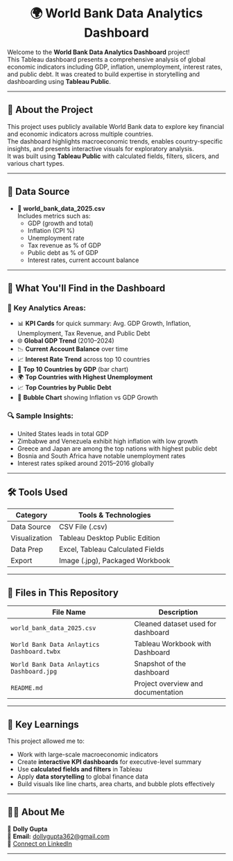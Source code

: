 <h1 align="center">🌍 World Bank Data Analytics Dashboard</h1>

Welcome to the **World Bank Data Analytics Dashboard** project!  
This Tableau dashboard presents a comprehensive analysis of global economic indicators including GDP, inflation, unemployment, interest rates, and public debt. It was created to build expertise in storytelling and dashboarding using **Tableau Public**.

---

## 📘 About the Project

This project uses publicly available World Bank data to explore key financial and economic indicators across multiple countries.  
The dashboard highlights macroeconomic trends, enables country-specific insights, and presents interactive visuals for exploratory analysis.  
It was built using **Tableau Public** with calculated fields, filters, slicers, and various chart types.

---

## 📂 Data Source

- 📄 **world_bank_data_2025.csv**  
  Includes metrics such as:
  - GDP (growth and total)
  - Inflation (CPI %)
  - Unemployment rate
  - Tax revenue as % of GDP
  - Public debt as % of GDP
  - Interest rates, current account balance


---

## 📌 What You'll Find in the Dashboard

### 🎯 **Key Analytics Areas:**
- 📊 **KPI Cards** for quick summary: Avg. GDP Growth, Inflation, Unemployment, Tax Revenue, and Public Debt
- 🌐 **Global GDP Trend** (2010–2024)
- 📉 **Current Account Balance** over time
- 📈 **Interest Rate Trend** across top 10 countries
- 📌 **Top 10 Countries by GDP** (bar chart)
- 🌍 **Top Countries with Highest Unemployment**
- 📈 **Top Countries by Public Debt**
- 🔄 **Bubble Chart** showing Inflation vs GDP Growth

### 🔍 **Sample Insights:**
- United States leads in total GDP
- Zimbabwe and Venezuela exhibit high inflation with low growth
- Greece and Japan are among the top nations with highest public debt
- Bosnia and South Africa have notable unemployment rates
- Interest rates spiked around 2015–2016 globally

---

## 🛠 Tools Used

| Category         | Tools & Technologies     |
|------------------|--------------------------|
| Data Source      | CSV File (.csv)          |
| Visualization    | Tableau Desktop Public Edition |
| Data Prep        | Excel, Tableau Calculated Fields |
| Export           | Image (.jpg), Packaged Workbook |

---

## 🧰 Files in This Repository

| File Name                               | Description                             |
|-----------------------------------------|-----------------------------------------|
| `world_bank_data_2025.csv`              | Cleaned dataset used for dashboard      |
| `World Bank Data Anlaytics Dashboard.twbx` | Tableau Workbook with Dashboard            |
| `World Bank Data Anlaytics Dashboard.jpg` | Snapshot of the dashboard            |
| `README.md`                             | Project overview and documentation      |

---

## 🧠 Key Learnings

This project allowed me to:
- Work with large-scale macroeconomic indicators
- Create **interactive KPI dashboards** for executive-level summary
- Use **calculated fields and filters** in Tableau
- Apply **data storytelling** to global finance data
- Build visuals like line charts, area charts, and bubble plots effectively

---

## 🙋‍♀️ About Me

👤 **Dolly Gupta**  
📧 **Email:** dollygupta362@gmail.com  
🔗 [Connect on LinkedIn](https://www.linkedin.com/in/dolly-gupta-3b54b8229)

---

